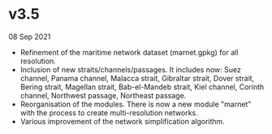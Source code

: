 # v3.5

08 Sep 2021
- Refinement of the maritime network dataset (marnet.gpkg) for all resolution.
- Inclusion of new straits/channels/passages. It includes now: Suez channel, Panama channel, Malacca strait, Gibraltar strait, Dover strait, Bering strait, Magellan strait, Bab-el-Mandeb strait, Kiel channel, Corinth channel, Northwest passage, Northeast passage.
- Reorganisation of the modules. There is now a new module "marnet" with the process to create multi-resolution networks.
- Various improvement of the network simplification algorithm.

